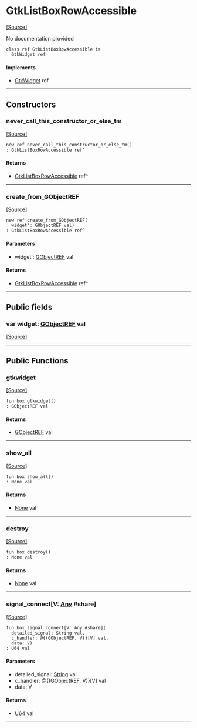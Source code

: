# GtkListBoxRowAccessible
<span class="source-link">[[Source]](src/gtk3/GtkListBoxRowAccessible.md#L6)</span>

No documentation provided


```pony
class ref GtkListBoxRowAccessible is
  GtkWidget ref
```

#### Implements

* [GtkWidget](gtk3-GtkWidget.md) ref

---

## Constructors

### never_call_this_constructor_or_else_tm
<span class="source-link">[[Source]](src/gtk3/GtkListBoxRowAccessible.md#L13)</span>


```pony
new ref never_call_this_constructor_or_else_tm()
: GtkListBoxRowAccessible ref^
```

#### Returns

* [GtkListBoxRowAccessible](gtk3-GtkListBoxRowAccessible.md) ref^

---

### create_from_GObjectREF
<span class="source-link">[[Source]](src/gtk3/GtkListBoxRowAccessible.md#L16)</span>


```pony
new ref create_from_GObjectREF(
  widget': GObjectREF val)
: GtkListBoxRowAccessible ref^
```
#### Parameters

*   widget': [GObjectREF](gtk3-..-gobject-GObjectREF.md) val

#### Returns

* [GtkListBoxRowAccessible](gtk3-GtkListBoxRowAccessible.md) ref^

---

## Public fields

### var widget: [GObjectREF](gtk3-..-gobject-GObjectREF.md) val
<span class="source-link">[[Source]](src/gtk3/GtkListBoxRowAccessible.md#L10)</span>



---

## Public Functions

### gtkwidget
<span class="source-link">[[Source]](src/gtk3/GtkListBoxRowAccessible.md#L12)</span>


```pony
fun box gtkwidget()
: GObjectREF val
```

#### Returns

* [GObjectREF](gtk3-..-gobject-GObjectREF.md) val

---

### show_all
<span class="source-link">[[Source]](src/gtk3/GtkWidget.md#L4)</span>


```pony
fun box show_all()
: None val
```

#### Returns

* [None](builtin-None.md) val

---

### destroy
<span class="source-link">[[Source]](src/gtk3/GtkWidget.md#L7)</span>


```pony
fun box destroy()
: None val
```

#### Returns

* [None](builtin-None.md) val

---

### signal_connect\[V: [Any](builtin-Any.md) #share\]
<span class="source-link">[[Source]](src/gtk3/GtkWidget.md#L10)</span>


```pony
fun box signal_connect[V: Any #share](
  detailed_signal: String val,
  c_handler: @{(GObjectREF, V)}[V] val,
  data: V)
: U64 val
```
#### Parameters

*   detailed_signal: [String](builtin-String.md) val
*   c_handler: @{(GObjectREF, V)}[V] val
*   data: V

#### Returns

* [U64](builtin-U64.md) val

---

